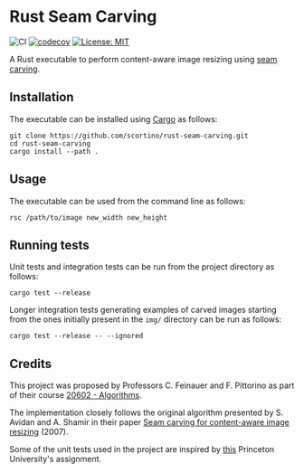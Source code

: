 # Rust Seam Carving

![CI](https://github.com/stefanocortinovis/rust-seam-carving/workflows/CI/badge.svg)
[![codecov](https://codecov.io/gh/stefanocortinovis/rust-seam-carving/branch/master/graph/badge.svg)](https://codecov.io/gh/stefanocortinovis/rust-seam-carving)
[![License: MIT](https://img.shields.io/badge/License-MIT-blue.svg)](https://opensource.org/licenses/MIT)

A Rust executable to perform content-aware image resizing using [seam carving](https://en.wikipedia.org/wiki/Seam_carving).

## Installation

The executable can be installed using [Cargo](https://github.com/rust-lang/cargo/) as follows:

```console
git clone https://github.com/scortino/rust-seam-carving.git
cd rust-seam-carving
cargo install --path .
```

## Usage

The executable can be used from the command line as follows:

```console
rsc /path/to/image new_width new_height
```

## Running tests

Unit tests and integration tests can be run from the project directory as follows:

```console
cargo test --release
```

Longer integration tests generating examples of carved images starting from the ones initially present in the `img/` directory can be run as follows:

```console
cargo test --release -- --ignored
```

## Credits

This project was proposed by Professors C. Feinauer and F. Pittorino as part of their course [20602 - Algorithms](https://didattica.unibocconi.eu/ts/tsn_anteprima.php?cod_ins=20602&anno=2021&IdPag=6351).

The implementation closely follows the original algorithm presented by S. Avidan and A. Shamir in their paper [Seam carving for content-aware image resizing](https://dl.acm.org/doi/abs/10.1145/1275808.1276390) (2007).

Some of the unit tests used in the project are inspired by [this](https://www.cs.princeton.edu/courses/archive/fall13/cos226/assignments/seamCarving.html) Princeton University's assignment.
